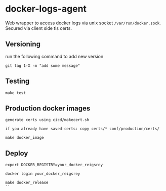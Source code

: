 # docker-logs-agent

Web wrapper to access docker logs via unix socket `/var/run/docker.sock`. Secured via client side tls certs.

## Versioning
run the following command to add new version
```
git tag 1-X -m "add some message"
```

## Testing
```
make test
```

## Production docker images
```
generate certs using cicd/makecert.sh

if you already have saved certs: copy certs/* conf/production/certs/

make docker_image
```

## Deploy
```
export DOCKER_REGISTRY=your_docker_reigsrey

docker login your_docker_reigsrey

make docker_release
``
